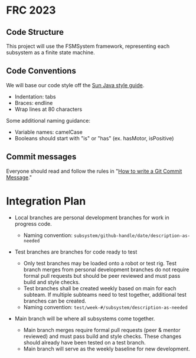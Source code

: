 # FRC 2023

## Code Structure
This project will use the FSMSystem framework, representing each subsystem as a finite state machine.

## Code Conventions
We will base our code style off the [Sun Java style guide](https://www.oracle.com/technetwork/java/codeconventions-150003.pdf).
 * Indentation: tabs
 * Braces: endline
 * Wrap lines at 80 characters

Some additional naming guidance:
 * Variable names: camelCase
 * Booleans should start with "is" or "has" (ex. hasMotor, isPositive)

## Commit messages
Everyone should read and follow the rules in "[How to write a Git Commit Message](https://chris.beams.io/posts/git-commit/)."

# Integration Plan
- Local branches are personal development branches for work in progress code.
	- Naming convention: `subsystem/github-handle/date/description-as-needed`

- Test branches are branches for code ready to test
	- Only test branches may be loaded onto a robot or test rig. Test branch merges from personal development branches do not require formal pull requests but should be peer reviewed and must pass build and style checks.
	- Test branches shall be created weekly based on main for each subteam. If multiple subteams need to test together, additional test branches can be created.
	- Naming convention: `test/week-#/subsystem/description-as-needed`


- Main branch will be where all subsystems come together.
	- Main branch merges require formal pull requests (peer & mentor reviewed) and must pass build and style checks. These changes should already have been tested on a test branch.
	- Main branch will serve as the weekly baseline for new development.

